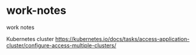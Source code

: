 # work-notes
work notes

Kubernetes cluster
https://kubernetes.io/docs/tasks/access-application-cluster/configure-access-multiple-clusters/
